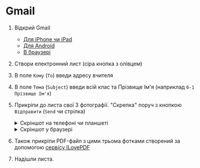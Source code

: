 # Gmail

1. Відкрий Gmail
   - [Для iPhone чи iPad](https://apps.apple.com/ua/app/gmail-%D0%BF%D0%BE%D1%88%D1%82%D0%B0-%D0%B2%D1%96%D0%B4-google/id422689480?l=uk)
   - [Для Android](https://play.google.com/store/apps/details?id=com.google.android.gm&hl=en)
   - [В браузері](https://mail.google.com/mail/)
1. Створи електронний лист (сіра кнопка з олівцем)
1. В поле `Кому` (`To`) введи адресу вчителя
1. В поле `Тема` (`Subject`) введи всій клас та Прізвище Ім'я (наприклад `6-1 Прізвище Ім'я`)
1. Прикріпи до листа свої 3 фотографії. "Скрепка" поруч з кнопкою `Відправити` (`Send` чи стрілка)
   <details>
     <summary>Скріншот на телефоні чи планшеті</summary>

     <img src="./Android%20Attachment.jpg" alt="">
   </details>
   <details>
     <summary>Скріншот у браузері</summary>

     <img src="./Web%20attach%20files.png" alt="">
   </details>

1. Також прикріпи PDF-файл з цими трьома фотками створений за допомогою [сервісу ILovePDF](../PDF/index.md)
1. Надішли листа.
